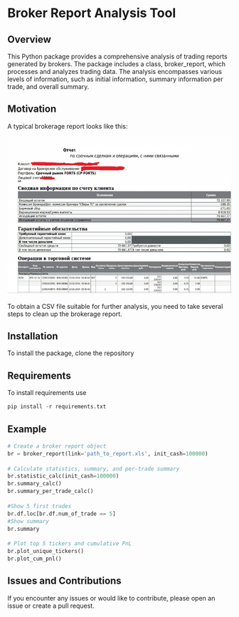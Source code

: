# Broker Report Analysis Tool

## Overview

This Python package provides a comprehensive analysis of trading reports generated by brokers. The package includes a class, broker_report, which processes and analyzes trading data. The analysis encompasses various levels of information, such as initial information, summary information per trade, and overall summary.

## Motivation

A typical brokerage report looks like this:

![Текст с описанием картинки](assets/broker_report.png)

To obtain a CSV file suitable for further analysis, you need to take several steps to clean up the brokerage report.

## Installation

To install the package, clone the repository

## Requirements

To install requirements use 

```python
pip install -r requirements.txt
```

## Example

```python
# Create a broker report object
br = broker_report(link='path_to_report.xls', init_cash=100000)

# Calculate statistics, summary, and per-trade summary
br.statistic_calc(init_cash=100000)
br.summary_calc()
br.summary_per_trade_calc()

#Show 5 first trades
br.df.loc[br.df.num_of_trade == 5]
#Show summary
br.summary

# Plot top 5 tickers and cumulative PnL
br.plot_unique_tickers()
br.plot_cum_pnl()
```

## Issues and Contributions
If you encounter any issues or would like to contribute, please open an issue or create a pull request.